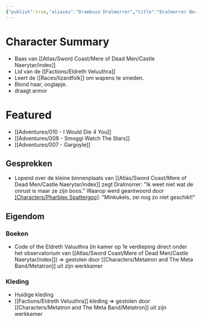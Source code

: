 ```yaml
---
{"publish":true,"aliases":"Drambuie Dralmorrer","title":"Dralmorrer Borngray","description":"Caretaker of Castle Naerytar","created":"2025-07-21T20:42:43.127+02:00","modified":"2025-07-22T22:56:19.057+02:00","published":"2025-07-22T22:56:19.057+02:00","cssclasses":""}
---
```


# Character Summary
- Baas van [[Atlas/Sword Coast/Mere of Dead Men/Castle Naerytar/index]]
- Lid van de [[Factions/Eldreth Veluuthra]]
- Leert de [[Races/lizardfolk]] om wapens te smeden.
- Blond haar, ooglapje.
- draagt armor
# Featured
- [[Adventures/010 - I Would Die 4 You]]
- [[Adventures/008 - Smoggi Watch The Stars]]
- [[Adventures/007 - Gargoyle]]

## Gesprekken
* Lopend over de kleine binnenplaats van [[Atlas/Sword Coast/Mere of Dead Men/Castle Naerytar/index]] zegt Dralmorrer: 
  "Ik weet niet wat de onrust is maar ze zijn boos." 
  Waarop werd geantwoord door [[Characters/Pharblex Spattergoo]](?): 
  "Minkukels, zei nog zo niet geschikt!"

## Eigendom
### Boeken
- Code of the Eldreth Valuuthra (in kamer op 1e verdieping direct onder het observatorium van [[Atlas/Sword Coast/Mere of Dead Men/Castle Naerytar/index]]) => gestolen door [[Characters/Metatron and The Meta Band/Metatron]] uit zijn werkkamer
### Kleding 
- Huidige kleding
- [[Factions/Eldreth Veluuthra]] kleding => gestolen door [[Characters/Metatron and The Meta Band/Metatron]] uit zijn werkkamer

